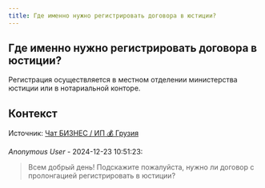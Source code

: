 ```yaml
---
title: Где именно нужно регистрировать договора в юстиции?
---
```


## Где именно нужно регистрировать договора в юстиции?

Регистрация осуществляется в местном отделении министерства юстиции или в нотариальной конторе.

## Контекст

Источник: [Чат БИЗНЕС / ИП 💰 Грузия](https://t.me/ip_ge)

_Anonymous User_ - 2024-12-23 10:51:23:

> Всем добрый день! Подскажите пожалуйста, нужно ли договор с пролонгацией регистрировать в юстиции?
